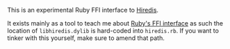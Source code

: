 This is an experimental Ruby FFI interface to [Hiredis][0].

It exists mainly as a tool to teach me about [Ruby's FFI interface][1] as such
the location of `libhiredis.dylib` is hard-coded into `hiredis.rb`. If you want
to tinker with this yourself, make sure to amend that path.

  [0]: https://github.com/antirez/hiredis
  [1]: https://github.com/ffi/ffi
